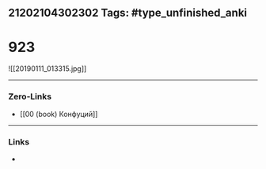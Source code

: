 21202104302302
Tags: #type_unfinished_anki 
---
# 923

![[20190111_013315.jpg]]

---
### Zero-Links
- [[00 (book) Конфуций]]
---
### Links
-